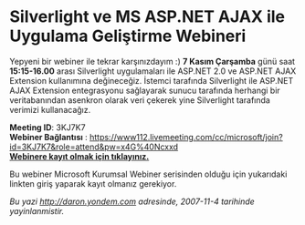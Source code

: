 # Silverlight ve MS ASP.NET AJAX ile Uygulama Geliştirme Webineri 

Yepyeni bir webiner ile tekrar karşınızdayım :) **7 Kasım Çarşamba**
günü saat **15:15-16.00** arası Silverlight uygulamaları ile ASP.NET 2.0
ve ASP.NET AJAX Extension kullanımına değineceğiz. İstemci tarafında
Silverlight ile ASP.NET AJAX Extension entegrasyonu sağlayarak sunucu
tarafında herhangi bir veritabanından asenkron olarak veri çekerek yine
Silverlight tarafında verimizi kullanacağız.

**Meeting ID**: 3KJ7K7\
 **Webiner Bağlantısı** :
<https://www112.livemeeting.com/cc/microsoft/join?id=3KJ7K7&role=attend&pw=x4G%40Ncxxd>\
 [**Webinere kayıt olmak için
tıklayınız.**](http://msevents.microsoft.com/CUI/WebCastEventDetails.aspx?EventID=1032358769&EventCategory=2&culture=tr-TR&CountryCode=TR)

Bu webiner Microsoft Kurumsal Webiner serisinden olduğu için yukarıdaki
linkten giriş yaparak kayıt olmanız gerekiyor.


*Bu yazi http://daron.yondem.com adresinde, 2007-11-4 tarihinde yayinlanmistir.*